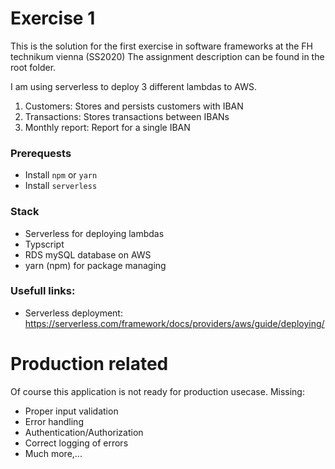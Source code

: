 # Exercise 1
This is the solution for the first exercise in software frameworks at the FH technikum vienna (SS2020)
The assignment description can be found in the root folder.

I am using serverless to deploy 3 different lambdas to AWS.

1. Customers: Stores and persists customers with IBAN
2. Transactions: Stores transactions between IBANs
3. Monthly report: Report for a single IBAN

### Prerequests
 - Install `npm` or `yarn`
 - Install `serverless`

### Stack
 - Serverless for deploying lambdas
 - Typscript
 - RDS mySQL database on AWS
 - yarn (npm) for package managing

### Usefull links:
 - Serverless deployment: https://serverless.com/framework/docs/providers/aws/guide/deploying/

# Production related
Of course this application is not ready for production usecase.
Missing:
 - Proper input validation
 - Error handling
 - Authentication/Authorization
 - Correct logging of errors
 - Much more,...